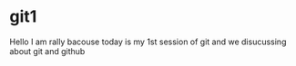 # git1
Hello I am rally bacouse today is my 1st session of git and we disucussing about git and github
